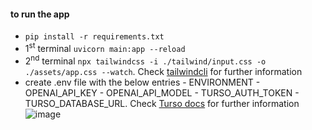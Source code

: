 #### to run the app

- `pip install -r requirements.txt`
- 1<sup>st</sup> terminal `uvicorn main:app --reload`
- 2<sup>nd</sup> terminal `npx tailwindcss -i ./tailwind/input.css -o ./assets/app.css --watch`. Check [tailwindcli](https://tailwindcss.com/docs/installation) for further information
- create .env file with the below entries - ENVIRONMENT - OPENAI_API_KEY - OPENAI_API_MODEL - TURSO_AUTH_TOKEN - TURSO_DATABASE_URL. Check [Turso docs](https://docs.turso.tech/sdk/python/quickstart) for further information
  ![image](https://github.com/gouthamrangarajan/python/tree/main/fasthtml_openai/screenshot.png)
